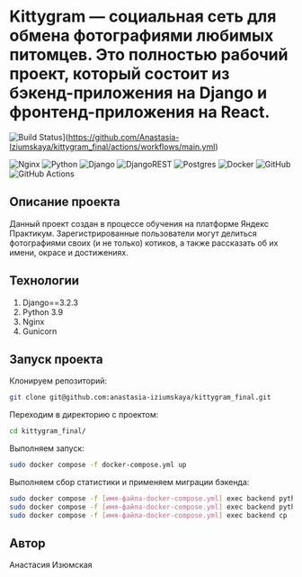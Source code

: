 # Kittygram — социальная сеть для обмена фотографиями любимых питомцев. Это полностью рабочий проект, который состоит из бэкенд-приложения на Django и фронтенд-приложения на React.

![Build Status](https://github.com/Anastasia-Iziumskaya/kittygram_final/workflows/main.yml/badge.svg)](https://github.com/Anastasia-Iziumskaya/kittygram_final/actions/workflows/main.yml)

![Nginx](https://img.shields.io/badge/nginx-%23009639.svg?style=for-the-badge&logo=nginx&logoColor=white) ![Python](https://img.shields.io/badge/python-3670A0?style=for-the-badge&logo=python&logoColor=ffdd54) ![Django](https://img.shields.io/badge/django-%23092E20.svg?style=for-the-badge&logo=django&logoColor=white) ![DjangoREST](https://img.shields.io/badge/DJANGO-REST-ff1709?style=for-the-badge&logo=django&logoColor=white&color=ff1709&labelColor=gray) ![Postgres](https://img.shields.io/badge/postgres-%23316192.svg?style=for-the-badge&logo=postgresql&logoColor=white) ![Docker](https://img.shields.io/badge/docker-%230db7ed.svg?style=for-the-badge&logo=docker&logoColor=white) ![GitHub](https://img.shields.io/badge/github-%23121011.svg?style=for-the-badge&logo=github&logoColor=white) ![GitHub Actions](https://img.shields.io/badge/github%20actions-%232671E5.svg?style=for-the-badge&logo=githubactions&logoColor=white)

## Описание проекта

Данный проект создан в процессе обучения на платформе Яндекс Практикум. Зарегистрированные пользователи могут делиться фотографиями своих (и не только) котиков, а также рассказать об их имени, окрасе и достижениях.

## Технологии

1) Django==3.2.3 
2) Python 3.9
3) Nginx
4) Gunicorn

## Запуск проекта
Клонируем репозиторий:
```bash
git clone git@github.com:anastasia-iziumskaya/kittygram_final.git
```
Переходим в директорию с проектом:
```bash
cd kittygram_final/
```
Выполняем запуск:
```bash
sudo docker compose -f docker-compose.yml up
```
Выполняем сбор статистики и применяем миграции бэкенда:
```bash
sudo docker compose -f [имя-файла-docker-compose.yml] exec backend python manage.py migrate
sudo docker compose -f [имя-файла-docker-compose.yml] exec backend python manage.py collectstatic
sudo docker compose -f [имя-файла-docker-compose.yml] exec backend cp -r /app/collected_static/. /static/static/
```
## Автор
Анастасия Изюмская

